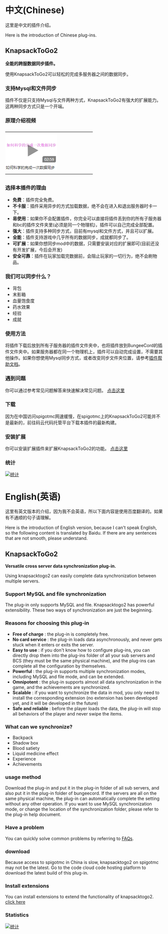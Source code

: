 # 中文(Chinese)
这里是中文的插件介绍。

Here is the introduction of Chinese plug-ins.
## KnapsackToGo2 
__全能的跨服数据同步插件。__

使用KnapsackToGo2可以轻松的完成多服务器之间的数据同步。
### 支持Mysql和文件同步
插件不仅是只支持Mysql与文件两种方式，KnapsackToGo2有强大的扩展能力。这两种同步方式只是一个开端。

### 原理介绍视频
————————————————————\
[![点击打开视频](插件使用帮助/图片/原理介绍视频.png)](https://www.bilibili.com/video/BV1RT4y1A7YX) \
————————————————————

### 选择本插件的理由
- __免费__：插件完全免费。
- __不卡服__：插件采用异步的方式加载数据，绝不会在进入和退出服务器时卡一下。
- __易使用__：如果你不会配置插件，你完全可以直接将插件丢到你的所有子服务器和bc的插件文件夹里(必须是同一个物理机)，插件可以自己完成全部配置。
- __强大__：插件支持多种同步方式，目前有mysql和文件方式，并且可以扩展。
- __全能__：插件支持游戏中几乎所有的数据同步，成就都同步了。
- __可扩展__：如果你想同步mod中的数据，只需要安装对应的扩展即可(目前还没有开发扩展，今后会开发)
- __安全可靠__：插件在玩家加载完数据前，会阻止玩家的一切行为，绝不会刷物品。
### 我们可以同步什么？
- 背包
- 末影箱
- 血量饱食度
- 药水效果
- 经验
- 成就
### 使用方法
将插件下载后放到所有子服务器的插件文件夹中，也将插件放到BungeeCord的插件文件夹中。如果服务器都在同一个物理机上，插件可以自动完成设置，不需要其他操作。如果你想使用Mysql同步方式，或者改变同步文件夹位置，请参考[插件帮助文档](插件使用帮助)。

### 遇到问题
你可以通过参考常见问题解答来快速解决常见问题。
[点击这里](常见问题解答)
### 下载
因为在中国访问spigotmc网速缓慢，在spigotmc上的KnapsackToGo2可能并不是最新的，前往码云代码托管平台下载本插件的最新构建。

### 安装扩展
你可以安装扩展插件来扩展KnapsackToGo2的功能。
[点击这里](.jar/plug)

### 统计
[![统计](https://bstats.org/signatures/bukkit/KnapsackToGo.svg "统计")](https://bstats.org/plugin/bukkit/KnapsackToGo/8687)

# English(英语)
这里有英文版本的介绍，因为我不会英语，所以下面内容是使用百度翻译的。如果有不通顺的句子请理解。

Here is the introduction of English version, because I can't speak English, so the following content is translated by Baidu. If there are any sentences that are not smooth, please understand.
## KnapsackToGo2
__Versatile cross server data synchronization plug-in.__

Using knapsacktogo2 can easily complete data synchronization between multiple servers.
### Support MySQL and file synchronization
The plug-in only supports MySQL and file. Knapsacktogo2 has powerful extensibility. These two ways of synchronization are just the beginning.
### Reasons for choosing this plug-in
- __Free of charge__ : the plug-in is completely free.
- __No card service__ : the plug-in loads data asynchronously, and never gets stuck when it enters or exits the server.
- __Easy to use__ : if you don't know how to configure plug-ins, you can directly drop them into the plug-ins folder of all your sub servers and BCS (they must be the same physical machine), and the plug-ins can complete all the configuration by themselves.
- __Powerful__ : the plug-in supports multiple synchronization modes, including MySQL and file mode, and can be extended.
- __Omnipotent__ : the plug-in supports almost all data synchronization in the game, and the achievements are synchronized.
- __Scalable__ : if you want to synchronize the data in mod, you only need to install the corresponding extension (no extension has been developed yet, and it will be developed in the future)
- __Safe and reliable__ : before the player loads the data, the plug-in will stop all behaviors of the player and never swipe the items.
### What can we synchronize?
- Backpack
- Shadow box
- Blood satiety
- Liquid medicine effect
- Experience
- Achievements
### usage method
Download the plug-in and put it in the plug-in folder of all sub servers, and also put it in the plug-in folder of bungeecord. If the servers are all on the same physical machine, the plug-in can automatically complete the setting without any other operation. If you want to use MySQL synchronization mode, or change the location of the synchronization folder, please refer to the plug-in help document.
### Have a problem
You can quickly solve common problems by referring to [FAQs](常见问题解答).

### download
Because access to spigotmc in China is slow, knapsacktogo2 on spigotmc may not be the latest. Go to the code cloud code hosting platform to download the latest build of this plug-in.

### Install extensions
You can install extensions to extend the functionality of knapsacktogo2.
[click here](.jar/plug)

### Statistics
[![统计](https://bstats.org/signatures/bukkit/KnapsackToGo.svg "统计")](https://bstats.org/plugin/bukkit/KnapsackToGo/8687)

